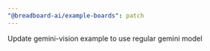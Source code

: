 ```yaml
---
"@breadboard-ai/example-boards": patch
---
```


Update gemini-vision example to use regular gemini model
